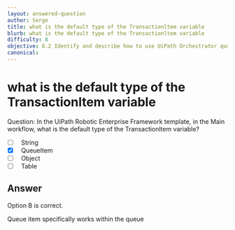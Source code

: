 ```yaml
---
layout: answered-question
author: Serge
title: what is the default type of the Transactionltem variable
blurb: what is the default type of the Transactionltem variable
difficulty: 8
objective: 8.2 Identify and describe how to use UiPath Orchestrator queues and assets
canonical: 
---
```


<h1>what is the default type of the Transactionltem variable</h1>

Question:  In the UiPath Robotic Enterprise Framework template, in the Main workflow, what is the default type of the Transactionltem variable?

 - [ ] &nbsp;  String
 - [X] &nbsp;  QueueItem
 - [ ] &nbsp;  Object
 - [ ] &nbsp;  Table

## Answer

Option B is correct.

Queue item specifically works within the queue

